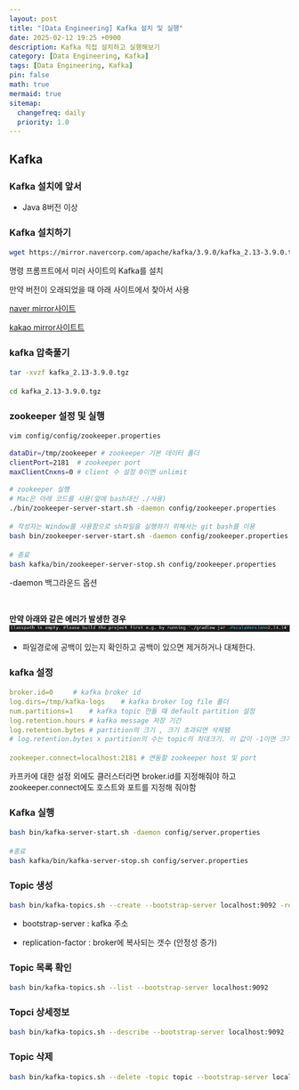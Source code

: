 ```yaml
---
layout: post
title: "[Data Engineering] Kafka 설치 및 실행"
date: 2025-02-12 19:25 +0900
description: Kafka 직접 설치하고 실행해보기
category: [Data Engineering, Kafka]
tags: [Data Engineering, Kafka]
pin: false
math: true
mermaid: true
sitemap:
  changefreq: daily
  priority: 1.0
---
```


## Kafka

### Kafka 설치에 앞서
- Java 8버전 이상

### Kafka 설치하기
```bash
wget https://mirror.navercorp.com/apache/kafka/3.9.0/kafka_2.13-3.9.0.tgz
```

명령 프롬프트에서 미러 사이트의 Kafka를 설치

만약 버전이 오래되었을 때 아래 사이트에서 찾아서 사용

[naver mirror사이트](https://mirror.navercorp.com/)

[kakao mirror사이트트](https://mirror.kakao.com/)

### kafka 압축풀기
```bash
tar -xvzf kafka_2.13-3.9.0.tgz

cd kafka_2.13-3.9.0.tgz
```

### zookeeper 설정 및 실행

```bash
vim config/config/zookeeper.properties
```

```bash
dataDir=/tmp/zookeeper # zookeeper 기본 데이터 폴더
clientPort=2181  # zookeeper port
maxClientCnxns=0 # client 수 설정 0이면 unlimit
```

```bash
# zookeeper 실행
# Mac은 아래 코드를 사용(앞에 bash대신 ./사용)
./bin/zookeeper-server-start.sh -daemon config/zookeeper.properties

# 작성자는 Window를 사용함으로 sh파일을 실행하기 위해서는 git bash를 이용
bash bin/zookeeper-server-start.sh -daemon config/zookeeper.properties

# 종료
bash kafka/bin/zookeeper-server-stop.sh config/zookeeper.properties
```
-daemon 백그라운드 옵션

<br>

**만약 아래와 같은 에러가 발생한 경우**
![img](/assets/img/data_engineering/kafka/zookeeper_error.png)
- 파일경로에 공백이 있는지 확인하고 공백이 있으면 제거하거나 대체한다.

### kafka 설정

```yaml
broker.id=0     # kafka broker id
log.dirs=/tmp/kafka-logs    # kafka broker log file 폴더
num.partitions=1    # kafka topic 만들 때 default partition 설정
log.retention.hours # kafka message 저장 기간
log.retention.bytes # partition의 크기 , 크기 초과되면 삭제됌
# log.retention.bytes x partition의 수는 topic의 최대크기. 이 값이 -1이면 크기는 unlimit

zookeeper.connect=localhost:2181 # 연동할 zookeeper host 및 port
```

카프카에 대한 설정 외에도 클러스터라면 broker.id를 지정해줘야 하고 zookeeper.connect에도 호스트와 포트를 지정해 줘야함

### Kafka 실행

```bash
bash bin/kafka-server-start.sh -daemon config/server.properties

#종료
bash kafka/bin/kafka-server-stop.sh config/server.properties
```

### Topic 생성
```bash
bash bin/kafka-topics.sh --create --bootstrap-server localhost:9092 -replication-factor 1 --partitions 3 --topic topic
```
- bootstrap-server : kafka 주소

- replication-factor : broker에 복사되는 갯수 (안정성 증가)

### Topic 목록 확인
```bash
bash bin/kafka-topics.sh --list --bootstrap-server localhost:9092
```

### Topci 상세정보
```bash
bash bin/kafka-topics.sh --describe --bootstrap-server localhost:9092 --topic topic
```

### Topic 삭제
```bash
bash bin/kafka-topics.sh --delete -topic topic --bootstrap-server localhost:9092
```
